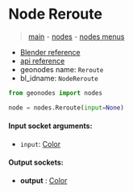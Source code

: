 # Node Reroute

> [main](../structure.md) - [nodes](nodes.md) - [nodes menus](nodes_menus.md)

- [Blender reference](https://docs.blender.org/manual/en/latest/modeling/geometry_nodes/e.html)
- [api reference](https://docs.blender.org/api/current/bpy.types.NodeReroute.html)
- geonodes name: `Reroute`
- bl_idname: `NodeReroute`

```python
from geonodes import nodes

node = nodes.Reroute(input=None)
```

#### Input socket arguments:

- `input`: [Color](Color.md)

#### Output sockets:

- **output** : [Color](Color.md)

